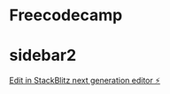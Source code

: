 # Freecodecamp
# sidebar2

[Edit in StackBlitz next generation editor ⚡️](https://stackblitz.com/~/github.com/codeplaygroundspace/sidebar2)
